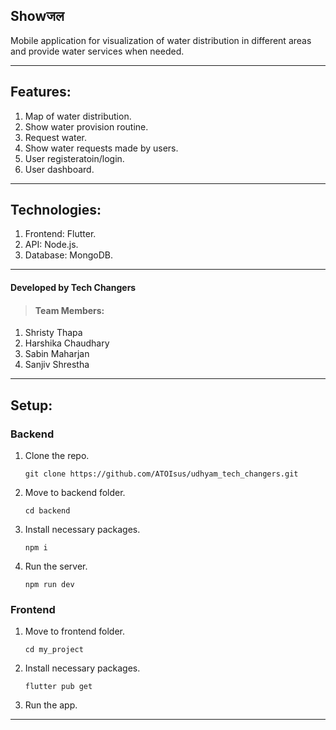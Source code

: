 ## Showजल
Mobile application for visualization of water distribution in different areas and provide water services when needed.

***
## Features:
1) Map of water distribution.
2) Show water provision routine.
3) Request water.
4) Show water requests made by users.
5) User registeratoin/login.
6) User dashboard.
***

## Technologies:
1) Frontend: Flutter.
2) API: Node.js.
3) Database: MongoDB.
***


#### Developed by **Tech Changers**
> #### Team Members:
1. Shristy Thapa
2. Harshika Chaudhary
3. Sabin Maharjan
4. Sanjiv Shrestha
***

## Setup:
### Backend
1. Clone the repo.
   ```
   git clone https://github.com/ATOIsus/udhyam_tech_changers.git
   ```
2. Move to backend folder.
   ```
   cd backend
   ```
4. Install necessary packages.
   ```
   npm i
   ```
5. Run the server.
   ```
   npm run dev
   ```
### Frontend
1. Move to frontend folder.
   ```
   cd my_project
   ```
2. Install necessary packages.
   ```
   flutter pub get
   ```
3. Run the app.
***



